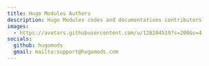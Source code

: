 ```yaml
---
title: Hugo Modules Authors
description: Hugo Modules codes and documentations contributors
images:
  - https://avatars.githubusercontent.com/u/128204519?s=200&v=4
socials:
  github: hugomods
  gmail: mailto:support@hugomods.com
---
```

